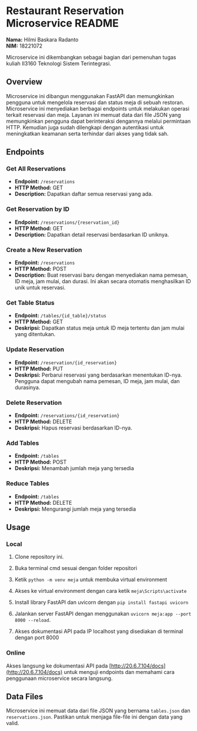 # Restaurant Reservation Microservice README

**Nama:** Hilmi Baskara Radanto\
**NIM:** 18221072

Microservice ini dikembangkan sebagai bagian dari pemenuhan tugas kuliah II3160 Teknologi Sistem Terintegrasi.

## Overview

Microservice ini dibangun menggunakan FastAPI dan memungkinkan pengguna untuk mengelola reservasi dan status meja di sebuah restoran. Microservice ini menyediakan berbagai endpoints untuk melakukan operasi terkait reservasi dan meja. Layanan ini memuat data dari file JSON yang memungkinkan pengguna dapat berinteraksi dengannya melalui permintaan HTTP. Kemudian juga sudah dilengkapi dengan autentikasi untuk meningkatkan keamanan serta terhindar dari akses yang tidak sah.

## Endpoints

### Get All Reservations

- **Endpoint:** `/reservations`
- **HTTP Method:** GET
- **Description:** Dapatkan daftar semua reservasi yang ada.


### Get Reservation by ID

- **Endpoint:** `/reservations/{reservation_id}`
- **HTTP Method:** GET
- **Description:** Dapatkan detail reservasi berdasarkan ID uniknya.


### Create a New Reservation

- **Endpoint:** `/reservations`
- **HTTP Method:** POST
- **Description:** Buat reservasi baru dengan menyediakan nama pemesan, ID meja, jam mulai, dan durasi. Ini akan secara otomatis menghasilkan ID unik untuk reservasi.


### Get Table Status

- **Endpoint:** `/tables/{id_table}/status`
- **HTTP Method:** GET
- **Deskripsi:** Dapatkan status meja untuk ID meja tertentu dan jam mulai yang ditentukan.




### Update Reservation

- **Endpoint:** `/reservation/{id_reservation}`
- **HTTP Method:** PUT
- **Deskripsi:** Perbarui reservasi yang berdasarkan menentukan ID-nya. Pengguna dapat mengubah nama pemesan, ID meja, jam mulai, dan durasinya.


### Delete Reservation

- **Endpoint:** `/reservations/{id_reservation}`
- **HTTP Method:** DELETE
- **Deskripsi:** Hapus reservasi berdasarkan ID-nya.


### Add Tables

- **Endpoint:** `/tables`
- **HTTP Method:** POST
- **Deskripsi:** Menambah jumlah meja yang tersedia

### Reduce Tables

- **Endpoint:** `/tables`
- **HTTP Method:** DELETE
- **Deskripsi:** Mengurangi jumlah meja yang tersedia


## Usage

### Local
1. Clone repository ini.

2. Buka terminal cmd sesuai dengan folder repositori

3. Ketik `python -m venv meja` untuk membuka virtual environment

4. Akses ke virtual environment dengan cara ketik `meja\Scripts\activate`

5. Install library FastAPI dan uvicorn dengan `pip install fastapi uvicorn`
6. Jalankan server FastAPI dengan menggunakan `uvicorn meja:app --port 8000 --reload`.

7. Akses dokumentasi API pada IP localhost yang disediakan di terminal dengan port 8000

### Online

Akses langsung ke dokumentasi API pada
[http://20.6.7.104/docs](http://20.6.7.104/docs) untuk menguji endpoints dan memahami cara penggunaan microservice secara langsung.

## Data Files

Microservice ini memuat data dari file JSON yang bernama `tables.json` dan `reservations.json`. Pastikan untuk menjaga file-file ini dengan data yang valid.
